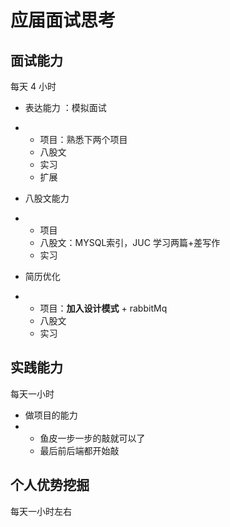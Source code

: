 # 应届面试思考





## 面试能力

每天 4 小时

* 表达能力 ：模拟面试  

* * 项目：熟悉下两个项目
  * 八股文
  * 实习
  * 扩展

  

* 八股文能力

* * 项目
  * 八股文：MYSQL索引，JUC 学习两篇+差写作
  * 实习

  

* 简历优化

* * 项目：**加入设计模式** + rabbitMq  
  * 八股文
  * 实习



## 实践能力

每天一小时

* 做项目的能力
* * 鱼皮一步一步的敲就可以了
  * 最后前后端都开始敲





## 个人优势挖掘

每天一小时左右